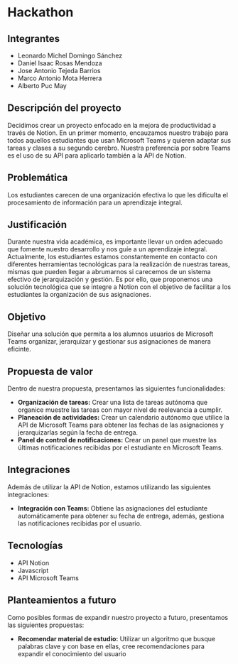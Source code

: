 # Hackathon
## Integrantes
- Leonardo Michel Domingo Sánchez
- Daniel Isaac Rosas Mendoza
- Jose Antonio Tejeda Barrios
- Marco Antonio Mota Herrera
- Alberto Puc May

## Descripción del proyecto
Decidimos crear un proyecto enfocado en la mejora de productividad a través de Notion.
En un primer momento, encauzamos nuestro trabajo para todos aquellos estudiantes que usan Microsoft Teams y quieren adaptar sus tareas y clases a su segundo cerebro.
Nuestra preferencia por sobre Teams es el uso de su API para aplicarlo también a la API de Notion.

## Problemática
Los estudiantes carecen de una organización efectiva lo que les dificulta el procesamiento de información para un aprendizaje integral.

## Justificación
Durante nuestra vida académica, es importante llevar un orden adecuado que fomente nuestro desarrollo y nos guíe a un aprendizaje integral. Actualmente, los estudiantes estamos constantemente en contacto con diferentes herramientas tecnológicas para la realización de nuestras tareas, mismas que pueden llegar a abrumarnos si carecemos de un sistema efectivo de jerarquización y gestión. Es por ello, que proponemos una solución tecnológica que se integre a Notion con el objetivo de facilitar a los estudiantes la organización de sus asignaciones.

## Objetivo
Diseñar una solución que permita a los alumnos usuarios de Microsoft Teams organizar, jerarquizar y gestionar sus asignaciones de manera eficinte. 

## Propuesta de valor
Dentro de nuestra propuesta, presentamos las siguientes funcionalidades:
- **Organización de tareas:** Crear una lista de tareas autónoma que organice muestre las tareas con mayor nivel de reelevancia a cumplir.
- **Planeación de actividades:** Crear un calendario autónomo que utilice la API de Microsoft Teams para obtener las fechas de las asignaciones y jerarquizarlas según la fecha de entrega.
- **Panel de control de notificaciones:** Crear un panel que muestre las últimas notificaciones recibidas por el estudiante en Microsoft Teams.
## Integraciones
Además de utilizar la API de Notion, estamos utilizando las siguientes integraciones:
- **Integración con Teams:** Obtiene las asignaciones del estudiante automáticamente para obtener su fecha de entrega, además, gestiona las notificaciones recibidas por el usuario.

## Tecnologías
- API Notion
- Javascript
- API Microsoft Teams

## Planteamientos a futuro
Como posibles formas de expandir nuestro proyecto a futuro, presentamos las siguientes propuestas:
- **Recomendar material de estudio:** Utilizar un algoritmo que busque palabras clave y con base en ellas, cree recomendaciones para expandir el conocimiento del usuario
 
